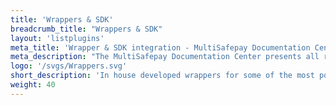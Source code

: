 ```yaml
---
title: 'Wrappers & SDK'
breadcrumb_title: "Wrappers & SDK"
layout: 'listplugins'
meta_title: 'Wrapper & SDK integration - MultiSafepay Documentation Center'
meta_description: "The MultiSafepay Documentation Center presents all relevant information about our Plugins and API. You can also find support pages for Payment Methods, Tools and General Questions as well as the contact details of our Support and Integration Teams."
logo: '/svgs/Wrappers.svg'
short_description: 'In house developed wrappers for some of the most popular programming languages.'
weight: 40
---
```

